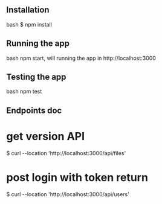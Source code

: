 ## Installation

bash
$ npm install

## Running the app

bash npm start, will running the app in http://localhost:3000

## Testing the app

bash npm test

## Endpoints doc

# get version API
$ curl --location 'http://localhost:3000/api/files'

# post login with token return
$ curl --location 'http://localhost:3000/api/users'
